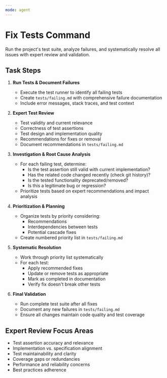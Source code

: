 ```yaml
---
mode: agent
---
```


# Fix Tests Command

Run the project's test suite, analyze failures, and systematically resolve all issues with expert review and validation.

## Task Steps

1. **Run Tests & Document Failures**
   - Execute the test runner to identify all failing tests
   - Create `tests/failing.md` with comprehensive failure documentation
   - Include error messages, stack traces, and test context

2. **Expert Test Review**
    - Test validity and current relevance
    - Correctness of test assertions
    - Test design and implementation quality
    - Recommendations for fixes or removal
    - Document recommendations in `tests/failing.md`

3. **Investigation & Root Cause Analysis**
   - For each failing test, determine:
     - Is the test assertion still valid with current implementation?
     - Has the related code changed recently (check git history)?
     - Is the tested functionality deprecated/removed?
     - Is this a legitimate bug or regression?
   - Prioritize tests based on expert recommendations and impact analysis

4. **Prioritization & Planning**
   - Organize tests by priority considering:
     - Recommendations
     - Interdependencies between tests
     - Potential cascade fixes
   - Create numbered priority list in `tests/failing.md`

5. **Systematic Resolution**
   - Work through priority list systematically
   - For each test:
     - Apply recommended fixes
     - Update or remove tests as appropriate
     - Mark as completed in documentation
     - Verify fix doesn't break other tests

6. **Final Validation**
   - Run complete test suite after all fixes
   - Document any new failures in `tests/failing.md`
   - Ensure all changes maintain code quality and test coverage

## Expert Review Focus Areas

- Test assertion accuracy and relevance
- Implementation vs. specification alignment  
- Test maintainability and clarity
- Coverage gaps or redundancies
- Performance and reliability concerns
- Best practices adherence
